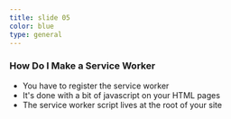 ```yaml
---
title: slide 05
color: blue
type: general
---
```

### How Do I Make a Service Worker

* You have to register the service worker
* It's done with a bit of javascript on your HTML pages
* The service worker script lives at the root of your site
